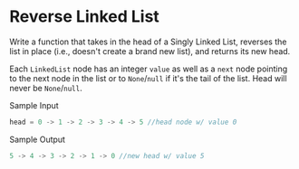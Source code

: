 # Reverse Linked List

Write a function that takes in the head of a Singly Linked List, reverses the list in place (i.e., doesn't create a brand new list), and returns its new head.

Each `LinkedList` node has an integer `value` as well as a `next` node pointing to the next node in the list or to `None`/`null` if it's the tail of the list.
Head will never be `None`/`null`.

Sample Input

```go
head = 0 -> 1 -> 2 -> 3 -> 4 -> 5 //head node w/ value 0
```

Sample Output

```go
5 -> 4 -> 3 -> 2 -> 1 -> 0 //new head w/ value 5
```

